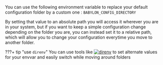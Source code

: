 You can use the following environment variable to replace your default configuration folder by a custom one : `BABYLON_CONFIG_DIRECTORY`

By setting that value to an absolute path you will access it wherever you are in your system, 
but if you want to keep a simple configuration change depending on the folder you are, 
you can instead set it to a relative path, 
which will allow you to change your configuration everytime you move to another folder.

???+ tip "use `direnv`"
    You can use tools like [![direnv](https://img.shields.io/badge/direnv-%23121011?style=for-the-badge&logo=github&logoColor=white)](https://github.com/direnv/direnv) to set alternate values for your envvar and easily switch while moving around folders